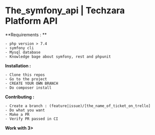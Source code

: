 # The_symfony_api | Techzara Platform API

**Requirements : **
```
- php version > 7.4
- symfony cli
- Mysql database
- Knowledge bage about symfony, rest and phpunit
```

**Installation :**
```
- Clone this repos
- Go to the project
- CREATE YOUR OWN BRANCH
- Do composer install
```

**Contributing :**
```
- Create a branch : (feature|issue)/[the_name_of_ticket_on_trello] 
- Do what you want
- Make a PR
- Verify PR passed in CI
```

**Work with 3>**
